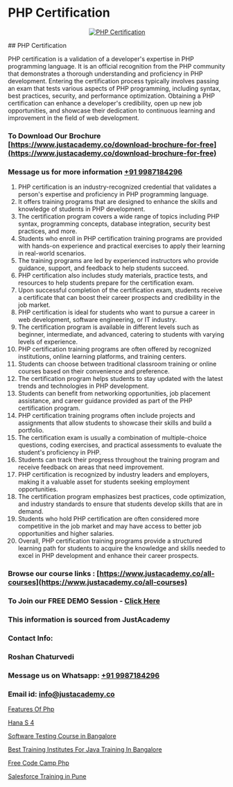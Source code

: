 # PHP Certification

<p align="center">
  <a href="https://justacademy.co/course-detail/django-training">
    <img src="https://justacademy.co/storage2/course_image/1677245458_course_image.webp" alt="PHP Certification">
  </a>
</p>
## PHP Certification

PHP certification is a validation of a developer's expertise in PHP programming language. It is an official recognition from the PHP community that demonstrates a thorough understanding and proficiency in PHP development. Entering the certification process typically involves passing an exam that tests various aspects of PHP programming, including syntax, best practices, security, and performance optimization. Obtaining a PHP certification can enhance a developer's credibility, open up new job opportunities, and showcase their dedication to continuous learning and improvement in the field of web development.
### To Download Our Brochure [https://www.justacademy.co/download-brochure-for-free](https://www.justacademy.co/download-brochure-for-free)
### Message us for more information [+91 9987184296](https://api.whatsapp.com/send?phone=919987184296)
1) PHP certification is an industry-recognized credential that validates a person's expertise and proficiency in PHP programming language.
2) It offers training programs that are designed to enhance the skills and knowledge of students in PHP development.
3) The certification program covers a wide range of topics including PHP syntax, programming concepts, database integration, security best practices, and more.
4) Students who enroll in PHP certification training programs are provided with hands-on experience and practical exercises to apply their learning in real-world scenarios.
5) The training programs are led by experienced instructors who provide guidance, support, and feedback to help students succeed.
6) PHP certification also includes study materials, practice tests, and resources to help students prepare for the certification exam.
7) Upon successful completion of the certification exam, students receive a certificate that can boost their career prospects and credibility in the job market.
8) PHP certification is ideal for students who want to pursue a career in web development, software engineering, or IT industry.
9) The certification program is available in different levels such as beginner, intermediate, and advanced, catering to students with varying levels of experience.
10) PHP certification training programs are often offered by recognized institutions, online learning platforms, and training centers.
11) Students can choose between traditional classroom training or online courses based on their convenience and preference.
12) The certification program helps students to stay updated with the latest trends and technologies in PHP development.
13) Students can benefit from networking opportunities, job placement assistance, and career guidance provided as part of the PHP certification program.
14) PHP certification training programs often include projects and assignments that allow students to showcase their skills and build a portfolio.
15) The certification exam is usually a combination of multiple-choice questions, coding exercises, and practical assessments to evaluate the student's proficiency in PHP.
16) Students can track their progress throughout the training program and receive feedback on areas that need improvement.
17) PHP certification is recognized by industry leaders and employers, making it a valuable asset for students seeking employment opportunities.
18) The certification program emphasizes best practices, code optimization, and industry standards to ensure that students develop skills that are in demand.
19) Students who hold PHP certification are often considered more competitive in the job market and may have access to better job opportunities and higher salaries.
20) Overall, PHP certification training programs provide a structured learning path for students to acquire the knowledge and skills needed to excel in PHP development and enhance their career prospects.

### Browse our course links : [https://www.justacademy.co/all-courses](https://www.justacademy.co/all-courses) 
### To Join our FREE DEMO Session - [Click Here](https://www.justacademy.co/register-for-course-demo)


### This information is sourced from JustAcademy
### Contact Info:
### Roshan Chaturvedi
### Message us on Whatsapp: [+91 9987184296](https://api.whatsapp.com/send?phone=919987184296)
### Email id: [info@justacademy.co](mailto:info@justacademy.co)
                
[Features Of Php](https://www.linkedin.com/pulse/features-php-justacademy-canberra-e9mre?trackingId=%2BPfEuEF2V7G%2FIGzDN7T7kQ%3D%3D&lipi=urn%3Ali%3Apage%3Ad_flagship3_company_admin%3B7%2Ffp9SMgRFS7eU%2BK9qPCHw%3D%3D)

[Hana S 4](https://www.linkedin.com/pulse/hana-4-justacademy-xrcgc/)

[Software Testing Course in Bangalore](https://medium.com/@ranemanish460/software-testing-course-in-bangalore-d858a20d9d62)

[Best Training Institutes For Java Training In Bangalore](https://medium.com/@mahi3106/best-training-institutes-for-java-training-in-bangalore-a60b82d4416e)

[Free Code Camp Php](https://justacademyin.github.io/justacademy/free-code-camp-php)

[Salesforce Training in Pune](https://justacademyin.github.io/justacademy/salesforce-training-in-pune)

